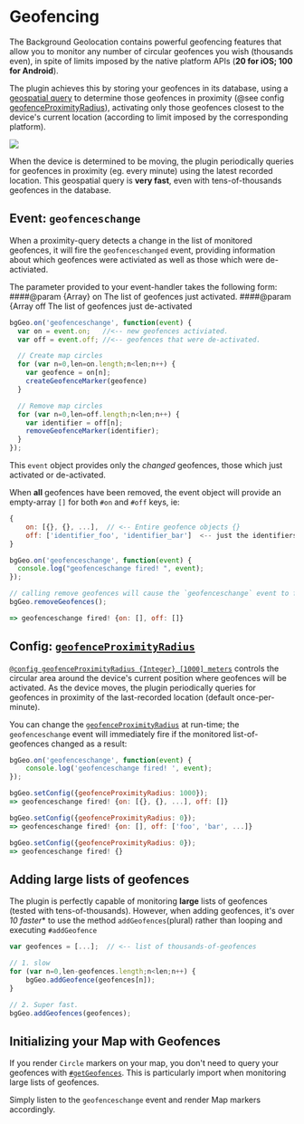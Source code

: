 # Geofencing

The Background Geolocation contains powerful geofencing features that allow you to monitor any number of circular geofences you wish (thousands even), in spite of limits imposed by the native platform APIs (**20 for iOS; 100 for Android**).

The plugin achieves this by storing your geofences in its database, using a [geospatial query](https://en.wikipedia.org/wiki/Spatial_query) to determine those geofences in proximity (@see config [geofenceProximityRadius](./README.md/#param-integer-geofenceproximityradius-meters)), activating only those geofences closest to the device's current location (according to limit imposed by the corresponding platform).

![](https://dl.dropboxusercontent.com/u/2319755/background-geolocation/images/geofenceProximityRadius_iphone6_spacegrey_portrait.png)

When the device is determined to be moving, the plugin periodically queries for geofences in proximity (eg. every minute) using the latest recorded location.  This geospatial query is **very fast**, even with tens-of-thousands geofences in the database.

## Event: `geofenceschange`

When a proximity-query detects a change in the list of monitored geofences, it will fire the `geofenceschanged` event, providing information about which geofences were activiated as well as those which were de-activiated.

The parameter provided to your event-handler takes the following form:
####@param {Array} on The list of geofences just activated.
####@param {Array off The list of geofences just de-activated

```Javascript
bgGeo.on('geofenceschange', function(event) {
  var on = event.on;   //<-- new geofences activiated.
  var off = event.off; //<-- geofences that were de-activated.

  // Create map circles
  for (var n=0,len=on.length;n<len;n++) {
    var geofence = on[n];
    createGeofenceMarker(geofence)
  }

  // Remove map circles
  for (var n=0,len=off.length;n<len;n++) {
    var identifier = off[n];
    removeGeofenceMarker(identifier);
  }
});
```

This `event` object provides only the *changed* geofences, those which just activated or de-activated.

When **all** geofences have been removed, the event object will provide an empty-array `[]` for both `#on` and `#off` keys, ie:
```Javascript
{
    on: [{}, {}, ...],  // <-- Entire geofence objects {}
    off: ['identifier_foo', 'identifier_bar']  <-- just the identifiers
}
```

```Javascript
bgGeo.on('geofenceschange', function(event) {
  console.log("geofenceschange fired! ", event);
});

// calling remove geofences will cause the `geofenceschange` event to fire
bgGeo.removeGeofences();

=> geofenceschange fired! {on: [], off: []}

```

## Config: [`geofenceProximityRadius`](./README.md/#param-integer-geofenceproximityradius-meters)

[`@config geofenceProximityRadius {Integer} [1000] meters`](./README.md/#param-integer-geofenceproximityradius-meters) controls the circular area around the device's current position where geofences will be activated.  As the device moves, the plugin periodically queries for geofences in proximity of the last-recorded location (default once-per-minute).

You can change the [`geofenceProximityRadius`](./README.md/#param-integer-geofenceproximityradius-meters) at run-time; the `geofenceschange` event will immediately fire if the monitored list-of-geofences changed as a result:

```Javascript
bgGeo.on('geofenceschange', function(event) { 
    console.log('geofenceschange fired! ', event);
});

bgGeo.setConfig({geofenceProximityRadius: 1000});
=> geofenceschange fired! {on: [{}, {}, ...], off: []}

bgGeo.setConfig({geofenceProximityRadius: 0});
=> geofenceschange fired! {on: [], off: ['foo', 'bar', ...]}

bgGeo.setConfig({geofenceProximityRadius: 0});
=> geofenceschange fired! {}
```

## Adding large lists of geofences

The plugin is perfectly capable of monitoring **large** lists of geofences (tested with tens-of-thousands).  However, when adding geofences, it's over **10* faster** to use the method `addGeofences`(plural) rather than looping and executing `#addGeofence`

```Javascript
var geofences = [...];  // <-- list of thousands-of-geofences

// 1. slow
for (var n=0,len-geofences.length;n<len;n++) {
    bgGeo.addGeofence(geofences[n]);
}

// 2. Super fast.
bgGeo.addGeofences(geofences);
```

## Initializing your Map with Geofences

If you render `Circle` markers on your map, you don't need to query your geofences with [`#getGeofences`](./README.md/#getgeofencescallbackfn-failurefn).  This is particularly import when monitoring large lists of geofences.

Simply listen to the `geofenceschange` event and render Map markers accordingly.

